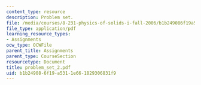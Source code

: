```yaml
---
content_type: resource
description: Problem set.
file: /media/courses/8-231-physics-of-solids-i-fall-2006/b1b249086f19a5311e661829306831f9_problem_set_2.pdf
file_type: application/pdf
learning_resource_types:
- Assignments
ocw_type: OCWFile
parent_title: Assignments
parent_type: CourseSection
resourcetype: Document
title: problem_set_2.pdf
uid: b1b24908-6f19-a531-1e66-1829306831f9
---
```

